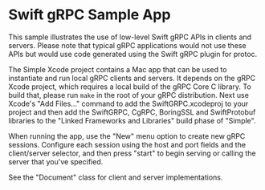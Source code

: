 # Swift gRPC Sample App

This sample illustrates the use of low-level Swift gRPC APIs in
clients and servers. Please note that typical gRPC applications
would not use these APIs but would use code generated using the
Swift gRPC plugin for protoc.

The Simple Xcode project contains a Mac app that can be used to 
instantiate and run local gRPC clients and servers. It depends
on the gRPC Xcode project, which requires a local build of the
gRPC Core C library. To build that, please run `make` in the
root of your gRPC distribution. Next use Xcode's "Add Files..."
command to add the SwiftGRPC.xcodeproj to your project and
then add the SwiftGRPC, CgRPC, BoringSSL and SwiftProtobuf libraries to the
"Linked Frameworks and Libraries" build phase of "Simple".

When running the app, use the "New" menu option to create new
gRPC sessions. Configure each session using the host and port
fields and the client/server selector, and then press "start"
to begin serving or calling the server that you've specified.

See the "Document" class for client and server implementations.
